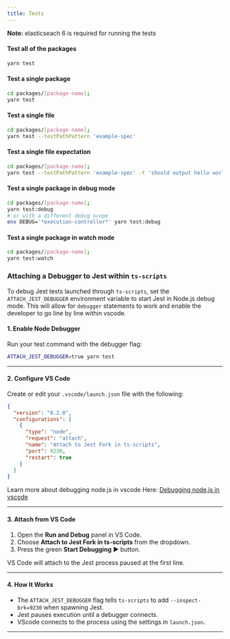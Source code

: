 ```yaml
---
title: Tests
---
```


**Note:** elasticseach 6 is required for running the tests

#### Test all of the packages

```sh
yarn test
```

#### Test a single package

```sh
cd packages/[package-name];
yarn test
```

#### Test a single file

```sh
cd packages/[package-name];
yarn test --testPathPattern 'example-spec'
```

#### Test a single file expectation

```sh
cd packages/[package-name];
yarn test --testPathPattern 'example-spec' -t 'should output hello world'
```

#### Test a single package in debug mode

```sh
cd packages/[package-name];
yarn test:debug
# or with a different debug scope
env DEBUG='*execution-controller*' yarn test:debug
```

#### Test a single package in watch mode

```sh
cd packages/[package-name];
yarn test:watch
```

### Attaching a Debugger to Jest within `ts-scripts`

To debug Jest tests launched through `ts-scripts`, set the `ATTACH_JEST_DEBUGGER` environment variable to start Jest in Node.js debug mode. This will allow for `debugger` statements to work and enable the developer to go line by line within vscode.

#### 1. Enable Node Debugger

Run your test command with the debugger flag:

```bash
ATTACH_JEST_DEBUGGER=true yarn test
```

---

#### 2. Configure VS Code

Create or edit your `.vscode/launch.json` file with the following:

```json
{
  "version": "0.2.0",
  "configurations": [
    {
      "type": "node",
      "request": "attach",
      "name": "Attach to Jest Fork in ts-scripts",
      "port": 9230,
      "restart": true
    }
  ]
}
```

Learn more about debugging node.js in vscode Here:
[Debugging node.js in vscode](https://code.visualstudio.com/docs/nodejs/nodejs-debugging)

---

#### 3. Attach from VS Code

1. Open the **Run and Debug** panel in VS Code.
2. Choose **Attach to Jest Fork in ts-scripts** from the dropdown.
3. Press the green **Start Debugging** ▶️ button.

VS Code will attach to the Jest process paused at the first line.

---

#### 4. How It Works

- The `ATTACH_JEST_DEBUGGER` flag tells `ts-scripts` to add `--inspect-brk=9230` when spawning Jest.
- Jest pauses execution until a debugger connects.
- VScode connects to the process using the settings in `launch.json`.

---
